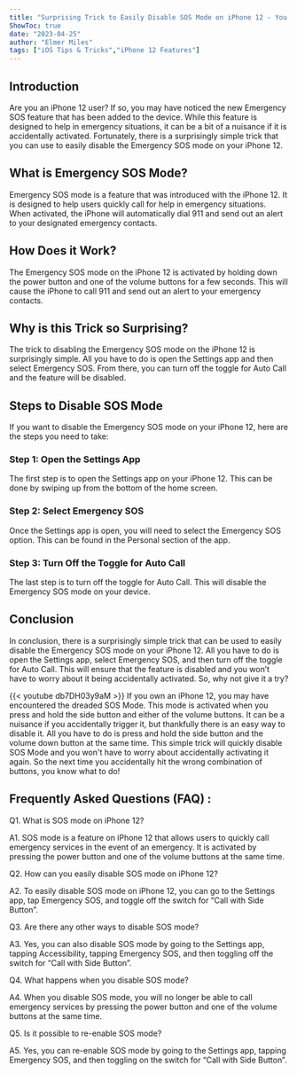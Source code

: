 ```yaml
---
title: "Surprising Trick to Easily Disable SOS Mode on iPhone 12 - You Won't Believe What Happens Next!"
ShowToc: true 
date: "2023-04-25"
author: "Elmer Miles" 
tags: ["iOS Tips & Tricks","iPhone 12 Features"]
---
```

## Introduction 
Are you an iPhone 12 user? If so, you may have noticed the new Emergency SOS feature that has been added to the device. While this feature is designed to help in emergency situations, it can be a bit of a nuisance if it is accidentally activated. Fortunately, there is a surprisingly simple trick that you can use to easily disable the Emergency SOS mode on your iPhone 12. 

## What is Emergency SOS Mode? 
Emergency SOS mode is a feature that was introduced with the iPhone 12. It is designed to help users quickly call for help in emergency situations. When activated, the iPhone will automatically dial 911 and send out an alert to your designated emergency contacts. 

## How Does it Work? 
The Emergency SOS mode on the iPhone 12 is activated by holding down the power button and one of the volume buttons for a few seconds. This will cause the iPhone to call 911 and send out an alert to your emergency contacts. 

## Why is this Trick so Surprising? 
The trick to disabling the Emergency SOS mode on the iPhone 12 is surprisingly simple. All you have to do is open the Settings app and then select Emergency SOS. From there, you can turn off the toggle for Auto Call and the feature will be disabled. 

## Steps to Disable SOS Mode 
If you want to disable the Emergency SOS mode on your iPhone 12, here are the steps you need to take: 

### Step 1: Open the Settings App 
The first step is to open the Settings app on your iPhone 12. This can be done by swiping up from the bottom of the home screen. 

### Step 2: Select Emergency SOS 
Once the Settings app is open, you will need to select the Emergency SOS option. This can be found in the Personal section of the app. 

### Step 3: Turn Off the Toggle for Auto Call 
The last step is to turn off the toggle for Auto Call. This will disable the Emergency SOS mode on your device. 

## Conclusion 
In conclusion, there is a surprisingly simple trick that can be used to easily disable the Emergency SOS mode on your iPhone 12. All you have to do is open the Settings app, select Emergency SOS, and then turn off the toggle for Auto Call. This will ensure that the feature is disabled and you won’t have to worry about it being accidentally activated. So, why not give it a try?

{{< youtube db7DH03y9aM >}} 
If you own an iPhone 12, you may have encountered the dreaded SOS Mode. This mode is activated when you press and hold the side button and either of the volume buttons. It can be a nuisance if you accidentally trigger it, but thankfully there is an easy way to disable it. All you have to do is press and hold the side button and the volume down button at the same time. This simple trick will quickly disable SOS Mode and you won't have to worry about accidentally activating it again. So the next time you accidentally hit the wrong combination of buttons, you know what to do!

## Frequently Asked Questions (FAQ) :
Q1. What is SOS mode on iPhone 12?

A1. SOS mode is a feature on iPhone 12 that allows users to quickly call emergency services in the event of an emergency. It is activated by pressing the power button and one of the volume buttons at the same time. 

Q2. How can you easily disable SOS mode on iPhone 12?

A2. To easily disable SOS mode on iPhone 12, you can go to the Settings app, tap Emergency SOS, and toggle off the switch for “Call with Side Button”. 

Q3. Are there any other ways to disable SOS mode?

A3. Yes, you can also disable SOS mode by going to the Settings app, tapping Accessibility, tapping Emergency SOS, and then toggling off the switch for “Call with Side Button”. 

Q4. What happens when you disable SOS mode?

A4. When you disable SOS mode, you will no longer be able to call emergency services by pressing the power button and one of the volume buttons at the same time. 

Q5. Is it possible to re-enable SOS mode?

A5. Yes, you can re-enable SOS mode by going to the Settings app, tapping Emergency SOS, and then toggling on the switch for “Call with Side Button”.


